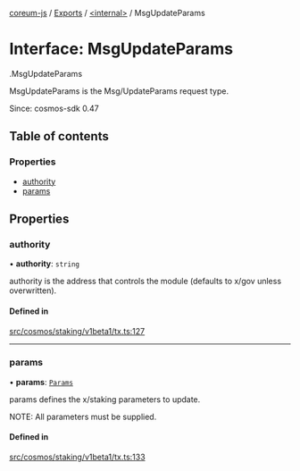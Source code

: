 [coreum-js](../README.md) / [Exports](../modules.md) / [<internal\>](../modules/internal_.md) / MsgUpdateParams

# Interface: MsgUpdateParams

[<internal>](../modules/internal_.md).MsgUpdateParams

MsgUpdateParams is the Msg/UpdateParams request type.

Since: cosmos-sdk 0.47

## Table of contents

### Properties

- [authority](internal_.MsgUpdateParams-1.md#authority)
- [params](internal_.MsgUpdateParams-1.md#params)

## Properties

### authority

• **authority**: `string`

authority is the address that controls the module (defaults to x/gov unless overwritten).

#### Defined in

[src/cosmos/staking/v1beta1/tx.ts:127](https://github.com/PyramydLabs/coreum-js/blob/1b17c7f/src/cosmos/staking/v1beta1/tx.ts#L127)

___

### params

• **params**: [`Params`](../modules/internal_.md#params-3)

params defines the x/staking parameters to update.

NOTE: All parameters must be supplied.

#### Defined in

[src/cosmos/staking/v1beta1/tx.ts:133](https://github.com/PyramydLabs/coreum-js/blob/1b17c7f/src/cosmos/staking/v1beta1/tx.ts#L133)
